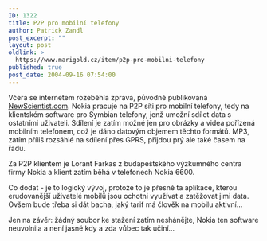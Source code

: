 ```yaml
---
ID: 1322
title: P2P pro mobilní telefony
author: Patrick Zandl
post_excerpt: ""
layout: post
oldlink: >
  https://www.marigold.cz/item/p2p-pro-mobilni-telefony
published: true
post_date: 2004-09-16 07:54:00
---
```

<p>
Včera se internetem rozeběhla zprava, původně publikovaná <a href="http://www.newscientist.com/news/news.jsp?id=ns99996394">NewScientist.com</a>. Nokia pracuje na P2P síti pro mobilní telefony, tedy na klientském software pro Symbian telefony, jenž umožní sdílet data s ostatními uživateli. Sdílení je zatím možné jen pro obrázky a videa pořízená mobilním telefonem, což je dáno datovým objemem těchto formátů. MP3, zatím příliš rozsáhlé na sdílení přes GPRS, přijdou prý ale také časem na řadu. </p>

<p>
Za P2P klientem je Lorant Farkas z budapeštského výzkumného centra firmy Nokia a klient zatím běhá v telefonech Nokia 6600. </p>

<p>
Co dodat - je to logický vývoj, protože to je přesně ta aplikace, kterou erudovanější uživatelé mobilů jsou ochotni využívat a zatěžovat jimi data. Ovšem bude třeba si dát bacha, jaký tarif má člověk na mobilu aktivní&#8230; </p>

<p>
Jen na závěr: žádný soubor ke stažení zatím neshánějte, Nokia ten software neuvolnila a není jasné kdy a zda vůbec tak učiní&#8230;
</p>
